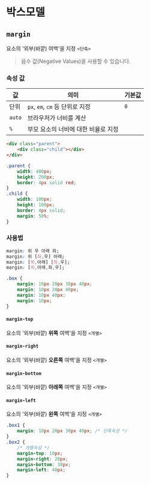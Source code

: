 # 박스모델

## `margin`

요소의 '외부(바깥) 여백'을 지정 `<단축>`

> 음수 값(Negative Values)을 사용할 수 있습니다. 

### 속성 값

| 값     | 의미                                | 기본값 |
| ------ | ----------------------------------- | ------ |
| 단위   | `px`, `em`, `cm` 등 단위로 지정     | `0`    |
| `auto` | 브라우저가 너비를 계산              |        |
| `%`    | 부모 요소의 너비에 대한 비율로 지정 |        |

```html
<div class="parent">
    <div class="child"></div>
</div>
```

```css
.parent {
    width: 400px;
    height: 200px;
    border: 4px solid red;
}
.child {
    width: 100px;
    height: 100px;
    border: 4px solid;
    margin: 50%;
}
```

### 사용법

```css
margin: 위 우 아래 좌;
margin: 위 [좌,우] 아래;
margin: [위,아래] [좌,우];
margin: [위,아래,좌,우];
```

```css
.box {
    margin: 10px 20px 30px 40px;
    margin: 10px 20px 40px;
    margin: 10px 40px;
    margin: 10px;
}
```

#### `margin-top`

요소의 '외부(바깥) **위쪽** 여백'을 지정 `<개별>`

#### `margin-right`

요소의 '외부(바깥) **오른쪽** 여백'을 지정 `<개별>`

#### `margin-bottom`

요소의 '외부(바깥) **아래쪽** 여백'을 지정 `<개별>`

#### `margin-left`

요소의 '외부(바깥) **왼쪽** 여백'을 지정 `<개별>`

```css
.box1 {
    margin: 10px 20px 30px 40px; /* 단축속성 */
}
.box2 {
    /* 개별속성 */
    margin-top: 10px;
    margin-right: 20px;
    margin-bottom: 30px;
    margin-left: 40px;
}
```

